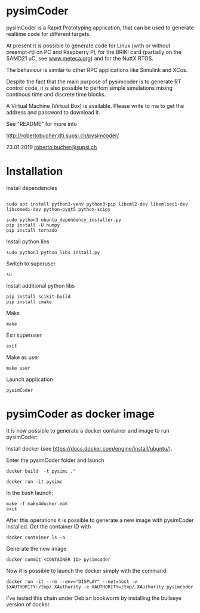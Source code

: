# pysimCoder

pysimCoder is a Rapid Prototyping application, that can be used to generate realtime code for different targets.

At present it is possible to generate code for Linux (with or without preempt-rt) on PC and Raspberry PI, for the BRIKI card (partially on the SAMD21 uC, see www.meteca.org) and for the NuttX RTOS.

The behaviour is similar to other RPC applications like Simulink and XCos.

Despite the fact that the main purpose of pysimcoder is to generate RT control code, it is also possible to perfom simple simulations mixing continous time and discrete time blocks.

A Virtual Machine (Virtual Box) is available. Please write to me to get
the address and password to download it.

See "README" for more info

http://robertobucher.dti.supsi.ch/pysimcoder/

23.01.2019 roberto.bucher@supsi.ch

# Installation

Install dependencies
```

sudo apt install python3-venv python3-pip libxml2-dev libxmlsec1-dev libcomedi-dev python-pyqt5 python-scipy

sudo python3 ubuntu_dependency_installer.py
pip install -U numpy
pip install tornado
```

Install python libs
```
sudo python3 python_libs_install.py
```

Switch to superuser
```
su
```

Install additional python libs
```
pip install scikit-build
pip install cmake
```

Make
```
make
```

Exit superuser
```
exit
```

Make as user
```
make user
```

Launch application
```
pysimCoder
```

# pysimCoder as docker image

It is now possible to generate a docker container and image to run pysimCoder:

Install docker (see https://docs.docker.com/engine/install/ubuntu/).

Enter the pysimCoder folder and launch
```
docker build  -t pysimc ."

docker run -it pysimc
```

In the bash launch:
```
make -f make4docker.mak
exit
```

After this operations it is possible to generate a new image with pysimCoder installed.
Get the container ID with
```
docker container ls -a
```

Generate the new image
```
docker commit <CONTAINER ID> pysimcoder
```

Now it is possible to launch the docker simply with the command:
```
docker run -it --rm --env="DISPLAY" --net=host -v $XAUTHORITY:/tmp/.XAuthority -e XAUTHORITY=/tmp/.XAuthority pysimcoder
```

I've tested this chain under Debian bookworm by installing the bullseye version of docker.




